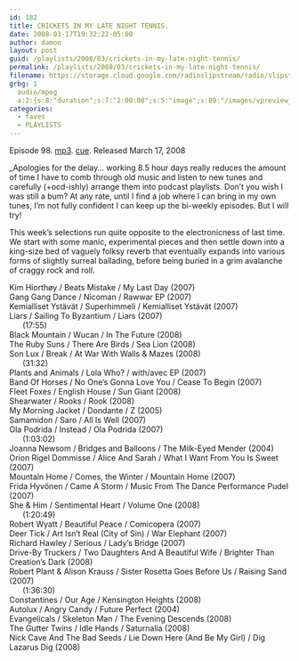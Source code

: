```yaml
---
id: 182
title: CRICKETS IN MY LATE NIGHT TENNIS.
date: 2008-03-17T19:32:22-05:00
author: damon
layout: post
guid: /playlists/2008/03/crickets-in-my-late-night-tennis/
permalink: /playlists/2008/03/crickets-in-my-late-night-tennis/
filename: https://storage.cloud.google.com/radioslipstream/radio/slipstream-98.mp3
grbg: 1
  audio/mpeg
  a:2:{s:8:"duration";s:7:"2:00:00";s:5:"image";s:89:"/images/vpreview_center.png";}
categories:
  - faves
  - PLAYLISTS
---
```


Episode 98. [mp3](https://storage.cloud.google.com/radioslipstream/radio/slipstream-98.mp3). [cue](https://storage.cloud.google.com/radioslipstream/radio/slipstream-98.cue). Released March 17, 2008

\_Apologies for the delay… working 8.5 hour days really reduces the amount of time I have to comb through old music and listen to new tunes and carefully (+ocd-ishly) arrange them into podcast playlists. Don’t you wish I was still a bum? At any rate, until I find a job where I can bring in my own tunes, I’m not fully confident I can keep up the bi-weekly episodes. But I will try!</p>

This week’s selections run quite opposite to the electronicness of last time. We start with some manic, experimental pieces and then settle down into a king-size bed of vaguely folksy reverb that eventually expands into various forms of slightly surreal ballading, before being buried in a grim avalanche of craggy rock and roll.</em>

Kim Hiorthøy / Beats Mistake / My Last Day (2007)  
Gang Gang Dance / Nicoman / Rawwar EP (2007)  
Kemialliset Ystävät / Superhimmeli / Kemialliset Ystävät (2007)  
Liars / Sailing To Byzantium / Liars (2007)  
&nbsp;&nbsp;&nbsp;&nbsp;&nbsp;&nbsp;(17:55)  
Black Mountain / Wucan / In The Future (2008)  
The Ruby Suns / There Are Birds / Sea Lion (2008)  
Son Lux / Break / At War With Walls & Mazes (2008)  
&nbsp;&nbsp;&nbsp;&nbsp;&nbsp;&nbsp;(31:32)  
Plants and Animals / Lola Who? / with/avec EP (2007)  
Band Of Horses / No One’s Gonna Love You / Cease To Begin (2007)  
Fleet Foxes / English House / Sun Giant (2008)  
Shearwater / Rooks / Rook (2008)  
My Morning Jacket / Dondante / Z (2005)  
Samamidon / Saro / All Is Well (2007)  
Ola Podrida / Instead / Ola Podrida (2007)  
&nbsp;&nbsp;&nbsp;&nbsp;&nbsp;&nbsp;(1:03:02)  
Joanna Newsom / Bridges and Balloons / The Milk-Eyed Mender (2004)  
Orion Rigel Dommisse / Alice And Sarah / What I Want From You Is Sweet (2007)  
Mountain Home / Comes, the Winter / Mountain Home (2007)  
Frida Hyvönen / Came A Storm / Music From The Dance Performance Pudel (2007)  
She & Him / Sentimental Heart / Volume One (2008)  
&nbsp;&nbsp;&nbsp;&nbsp;&nbsp;&nbsp;(1:20:49)  
Robert Wyatt / Beautiful Peace / Comicopera (2007)  
Deer Tick / Art Isn’t Real (City of Sin) / War Elephant (2007)  
Richard Hawley / Serious / Lady’s Bridge (2007)  
Drive-By Truckers / Two Daughters And A Beautiful Wife / Brighter Than Creation’s Dark (2008)  
Robert Plant & Alison Krauss / Sister Rosetta Goes Before Us / Raising Sand (2007)  
&nbsp;&nbsp;&nbsp;&nbsp;&nbsp;&nbsp;(1:36:30)  
Constantines / Our Age / Kensington Heights (2008)  
Autolux / Angry Candy / Future Perfect (2004)  
Evangelicals / Skeleton Man / The Evening Descends (2008)  
The Gutter Twins / Idle Hands / Saturnalia (2008)  
Nick Cave And The Bad Seeds / Lie Down Here (And Be My Girl) / Dig Lazarus Dig (2008)
